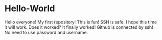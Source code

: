 # Hello-World
Hello everyone!
My first repository!
This is fun!
SSH is safe.
I hope this time it will work.
Does it worked?
It finally worked!
Github is connected by ssh!
No need to use password and username.
